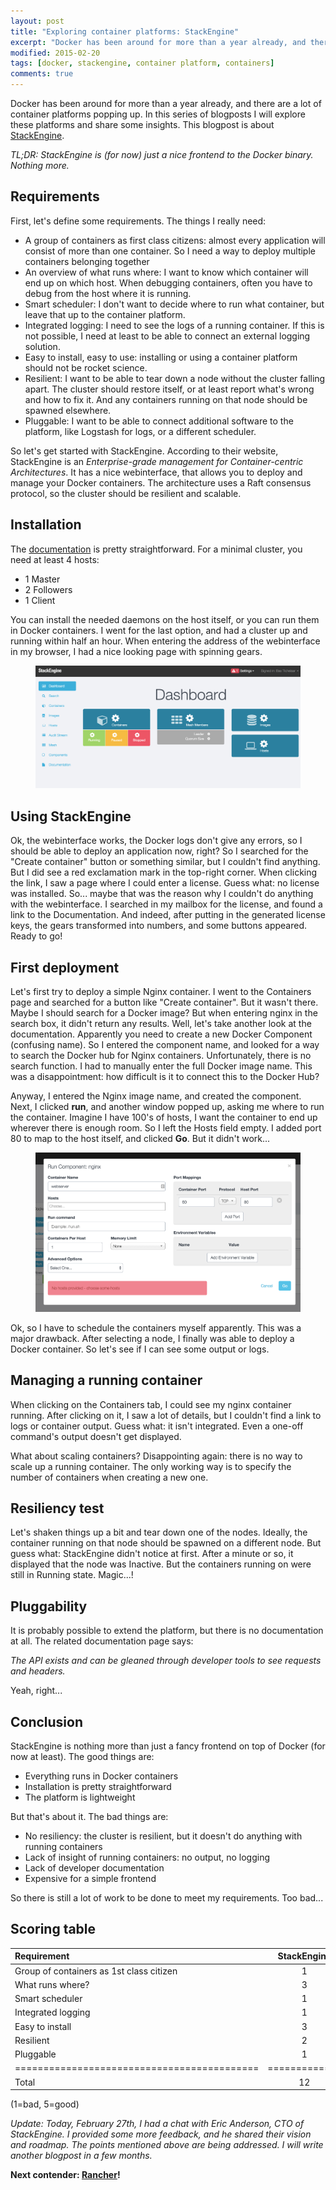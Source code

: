 ```yaml
---
layout: post
title: "Exploring container platforms: StackEngine"
excerpt: "Docker has been around for more than a year already, and there are a lot of container platforms popping up. In this series of blogposts I will explore these platforms and share some insights. This blogpost is about StackEngine."
modified: 2015-02-20
tags: [docker, stackengine, container platform, containers]
comments: true
---
```

Docker has been around for more than a year already, and there are a lot of container platforms popping up. In this series of blogposts I will explore these platforms and share some insights. This blogpost is about [StackEngine](http://www.stackengine.com/ "StackEngine").

*TL;DR: StackEngine is (for now) just a nice frontend to the Docker binary. Nothing more.*

Requirements
---------------------

First, let's define some requirements. The things I really need:

* A group of containers as first class citizens: almost every application will consist of more than one container. So I need a way to deploy multiple containers belonging together
* An overview of what runs where: I want to know which container will end up on which host. When debugging containers, often you have to debug from the host where it is running.
* Smart scheduler: I don't want to decide where to run what container, but leave that up to the container platform.
* Integrated logging: I need to see the logs of a running container. If this is not possible, I need at least to be able to connect an external logging solution.
* Easy to install, easy to use: installing or using a container platform should not be rocket science.
* Resilient: I want to be able to tear down a node without the cluster falling apart. The cluster should restore itself, or at least report what's wrong and how to fix it. And any containers running on that node should be spawned elsewhere.
* Pluggable: I want to be able to connect additional software to the platform, like Logstash for logs, or a different scheduler.

So let's get started with StackEngine. According to their website, StackEngine is an *Enterprise-grade management for Container-centric Architectures*. It has a nice webinterface, that allows you to deploy and manage your Docker containers. The architecture uses a Raft consensus protocol, so the cluster should be resilient and scalable.

Installation
----------------

The [documentation](http://docs.stackengine.com/ "documentation") is pretty straightforward. For a minimal cluster, you need at least 4 hosts:

* 1 Master
* 2 Followers
* 1 Client

You can install the needed daemons on the host itself, or you can run them in Docker containers. I went for the last option, and had a cluster up and running within half an hour. When entering the address of the webinterface in my browser, I had a nice looking page with spinning gears.

<figure>
  <img src="/images/stackengine.png" alt="">
</figure>

Using StackEngine
---------------------------
Ok, the webinterface works, the Docker logs don't give any errors, so I should be able to deploy an application now, right? So I searched for the "Create container" button or something similar, but I couldn't find anything. But I did see a red exclamation mark in the top-right corner. When clicking the link, I saw a page where I could enter a license. Guess what: no license was installed. So... maybe that was the reason why I couldn't do anything with the webinterface. I searched in my mailbox for the license, and found a link to the Documentation. And indeed, after putting in the generated license keys, the gears transformed into numbers, and some buttons appeared. Ready to go!

First deployment
-------------------------
Let's first try to deploy a simple Nginx container. I went to the Containers page and searched for a button like "Create container". But it wasn't there. Maybe I should search for a Docker image? But when entering nginx in the search box, it didn't return any results. Well, let's take another look at the documentation. Apparently you need to create a new Docker Component (confusing name). So I entered the component name, and looked for a way to search the Docker hub for Nginx containers. Unfortunately, there is no search function. I had to manually enter the full Docker image name. This was a disappointment: how difficult is it to connect this to the Docker Hub?

Anyway, I entered the Nginx image name, and created the component. Next, I clicked **run**, and another window popped up, asking me where to run the container. Imagine I have 100's of hosts, I want the container to end up wherever there is enough room. So I left the Hosts field empty. I added port 80 to map to the host itself, and clicked **Go**. But it didn't work...

<figure>
  <img src="/images/stackengine2.png" alt="">
</figure>

Ok, so I have to schedule the containers myself apparently. This was a major drawback. After selecting a node, I finally was able to deploy a Docker container. So let's see if I can see some output or logs.

Managing a running container
--------------------------------------------

When clicking on the Containers tab, I could see my nginx container running. After clicking on it, I saw a lot of details, but I couldn't find a link to logs or container output. Guess what: it isn't integrated. Even a one-off command's output doesn't get displayed.

What about scaling containers? Disappointing again: there is no way to scale up a running container. The only working way is to specify the number of containers when creating a new one.

Resiliency test
---------------------
Let's shaken things up a bit and tear down one of the nodes. Ideally, the container running on that node should be spawned on a different node. But guess what: StackEngine didn't notice at first. After a minute or so, it displayed that the node was Inactive. But the containers running on were still in Running state. Magic...!


Pluggability
-----------------
It is probably possible to extend the platform, but there is no documentation at all. The related documentation page says:

*The API exists and can be gleaned through developer tools to see requests and headers.*

Yeah, right...

Conclusion
----------------
StackEngine is nothing more than just a fancy frontend on top of Docker (for now at least). The good things are:

* Everything runs in Docker containers
* Installation is pretty straightforward
* The platform is lightweight

But that's about it. The bad things are:

* No resiliency: the cluster is resilient, but it doesn't do anything with running containers
* Lack of insight of running containers: no output, no logging
* Lack of developer documentation
* Expensive for a simple frontend

So there is still a lot of work to be done to meet my requirements. Too bad...

Scoring table
-------------

| Requirement                               | StackEngine |
|:------------------------------------------|:-----------:|
| Group of containers as 1st class citizen  |      1      |
| What runs where?                          |      3      |
| Smart scheduler                           |      1      |
| Integrated logging                        |      1      |
| Easy to install                           |      3      |
| Resilient                                 |      2      |
| Pluggable                                 |      1      |
|===========================================|=============|
| Total                                     |     12      |

(1=bad, 5=good)

*Update: Today, February 27th, I had a chat with Eric Anderson, CTO of StackEngine. I provided some more feedback, and he shared their vision and roadmap. The points mentioned above are being addressed. I will write another blogpost in a few months.*

**Next contender: [Rancher](http://rancher.io/ "Rancher")!**
